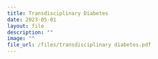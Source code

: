 ```yaml
---
title: Transdisciplinary Diabetes
date: 2023-05-01
layout: file
description: ""
image: ""
file_url: /files/transdisciplinary diabetes.pdf
---
```

